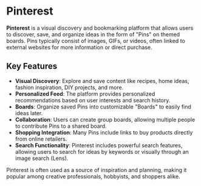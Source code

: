 # Pinterest

**Pinterest** is a visual discovery and bookmarking platform that allows users to discover, save, and organize ideas in the form of "Pins" on themed boards. Pins typically consist of images, GIFs, or videos, often linked to external websites for more information or direct purchase.

## Key Features

- **Visual Discovery**: Explore and save content like recipes, home ideas, fashion inspiration, DIY projects, and more.
- **Personalized Feed**: The platform provides personalized recommendations based on user interests and search history.
- **Boards**: Organize saved Pins into customizable "Boards" to easily find ideas later.
- **Collaboration**: Users can create group boards, allowing multiple people to contribute Pins to a shared board.
- **Shopping Integration**: Many Pins include links to buy products directly from online retailers.
- **Search Functionality**: Pinterest includes powerful search features, allowing users to search for ideas by keywords or visually through an image search (Lens).

Pinterest is often used as a source of inspiration and planning, making it popular among creative professionals, hobbyists, and shoppers alike.